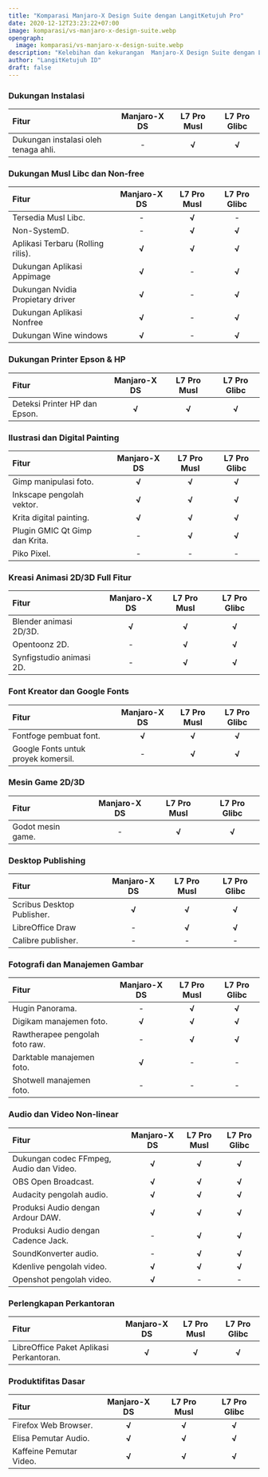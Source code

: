 ```yaml
---
title: "Komparasi Manjaro-X Design Suite dengan LangitKetujuh Pro"
date: 2020-12-12T23:23:22+07:00
image: komparasi/vs-manjaro-x-design-suite.webp
opengraph:
  image: komparasi/vs-manjaro-x-design-suite.webp
description: "Kelebihan dan kekurangan  Manjaro-X Design Suite dengan LangitKetujuh Pro."
author: "LangitKetujuh ID"
draft: false
---
```


### Dukungan Instalasi

**Fitur** | **Manjaro-X DS** | **L7 Pro Musl** | **L7 Pro Glibc**
:--- | :---: | :---: | :---:
Dukungan instalasi oleh tenaga ahli. | - | **√** | **√**

### Dukungan Musl Libc dan Non-free

**Fitur** | **Manjaro-X DS** | **L7 Pro Musl** | **L7 Pro Glibc**
:--- | :---: | :---: | :---:
Tersedia Musl Libc. | - | **√** | -
Non-SystemD. | - | **√** | **√**
Aplikasi Terbaru (Rolling rilis). | **√** | **√** | **√**
Dukungan Aplikasi Appimage | **√** | - | **√**
Dukungan Nvidia Propietary driver | **√** | - | **√**
Dukungan Aplikasi Nonfree  | **√** |- | **√**
Dukungan Wine windows | **√** | - | **√**

### Dukungan Printer Epson & HP

**Fitur** | **Manjaro-X DS** | **L7 Pro Musl** | **L7 Pro Glibc**
:--- | :---: | :---: | :---:
Deteksi Printer HP dan Epson. | **√** | **√** | **√**

### Ilustrasi dan Digital Painting

**Fitur** | **Manjaro-X DS** | **L7 Pro Musl** | **L7 Pro Glibc**
:--- | :---: | :---: | :---:
Gimp manipulasi foto. | **√** | **√** | **√**
Inkscape pengolah vektor. | **√** | **√** | **√**
Krita digital painting. | **√** | **√** | **√**
Plugin GMIC Qt Gimp dan Krita. | - | **√** | **√**
Piko Pixel. | - | - | - 

### Kreasi Animasi 2D/3D Full **Fitur**

**Fitur** | **Manjaro-X DS** | **L7 Pro Musl** | **L7 Pro Glibc**
:--- | :---: | :---: | :---:
Blender animasi 2D/3D. | **√** | **√** | **√**
Opentoonz 2D. | - | **√** | **√**
Synfigstudio animasi 2D. | - | **√** | **√**

### Font Kreator dan Google Fonts

**Fitur** | **Manjaro-X DS** | **L7 Pro Musl** | **L7 Pro Glibc**
:--- | :---: | :---: | :---:
Fontfoge pembuat font. | **√** | **√** | **√**
Google Fonts untuk proyek komersil. | - | **√** | **√**

### Mesin Game 2D/3D

**Fitur** | **Manjaro-X DS** | **L7 Pro Musl** | **L7 Pro Glibc**
:--- | :---: | :---: | :---:
Godot mesin game. | - | **√** | **√**

### Desktop Publishing

**Fitur** | **Manjaro-X DS** | **L7 Pro Musl** | **L7 Pro Glibc**
:--- | :---: | :---: | :---:
Scribus Desktop Publisher. | **√** | **√** | **√**
LibreOffice Draw | - | **√** | **√**
Calibre publisher. | - | - | -

### Fotografi dan Manajemen Gambar

**Fitur** | **Manjaro-X DS** | **L7 Pro Musl** | **L7 Pro Glibc**
:--- | :---: | :---: | :---:
Hugin Panorama. | - | **√** | **√**
Digikam manajemen foto. | **√** | **√** | **√**
Rawtherapee pengolah foto raw. | -| **√** | **√**
Darktable manajemen foto. | **√** | - | -
Shotwell manajemen foto. | - | - | - 

### Audio dan Video Non-linear

**Fitur** | **Manjaro-X DS** | **L7 Pro Musl** | **L7 Pro Glibc**
:--- | :---: | :---: | :---:
Dukungan codec FFmpeg, Audio dan Video. | **√** | **√** | **√**
OBS Open Broadcast. | **√** | **√** | **√**
Audacity pengolah audio. | **√** | **√** | **√**
Produksi Audio dengan Ardour DAW. | **√** | **√** | **√**
Produksi Audio dengan Cadence Jack. | - | **√** | **√**
SoundKonverter audio. | - | **√** | **√**
Kdenlive pengolah video. | **√** | **√** | **√**
Openshot pengolah video. | **√** | - | -

### Perlengkapan Perkantoran

**Fitur** | **Manjaro-X DS** | **L7 Pro Musl** | **L7 Pro Glibc**
:--- | :---: | :---: | :---:
LibreOffice Paket Aplikasi Perkantoran. | **√** | **√** | **√**

### Produktifitas Dasar

**Fitur** | **Manjaro-X DS** | **L7 Pro Musl** | **L7 Pro Glibc**
:--- | :---: | :---: | :---:
Firefox Web Browser. | **√** | **√** | **√**
Elisa Pemutar Audio. | **√** | **√** | **√**
Kaffeine Pemutar Video. | **√** | **√** | **√**
